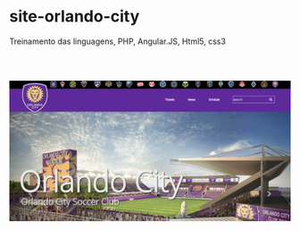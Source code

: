 # site-orlando-city
Treinamento das linguagens, PHP, Angular.JS, Html5, css3

<br/><br/>

<img src="https://github.com/alexandreximenes/site-orlando-city/blob/master/img/print-telas/home.PNG" alt="tela inicial do projeto">
